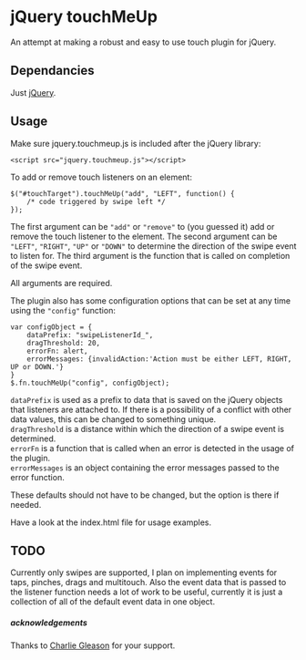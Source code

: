 # jQuery touchMeUp #

An attempt at making a robust and easy to use touch plugin for jQuery.

## Dependancies ##

Just [jQuery](http://jquery.com/).

## Usage ##

Make sure jquery.touchmeup.js is included after the jQuery library:

  <script src="//ajax.googleapis.com/ajax/libs/jquery/1.7.1/jquery.min.js"></script>
	<script src="jquery.touchmeup.js"></script>

To add or remove touch listeners on an element:

	$("#touchTarget").touchMeUp("add", "LEFT", function() {
		/* code triggered by swipe left */
	});

The first argument can be `"add"` or `"remove"` to (you guessed it) add or remove the touch listener to the element.
The second argument can be `"LEFT"`, `"RIGHT"`, `"UP"` or `"DOWN"` to determine the direction of the swipe event to listen for.
The third argument is the function that is called on completion of the swipe event.

All arguments are required.

The plugin also has some configuration options that can be set at any time using the `"config"` function:

	var configObject = {
		dataPrefix: "swipeListenerId_",
		dragThreshold: 20,
		errorFn: alert,
		errorMessages: {invalidAction:'Action must be either LEFT, RIGHT, UP or DOWN.'}
	}
	$.fn.touchMeUp("config", configObject);

`dataPrefix` is used as a prefix to data that is saved on the jQuery objects that listeners are attached to. If there is a possibility of a conflict with other data values, this can be changed to something unique.  
`dragThreshold` is a distance within which the direction of a swipe event is determined.  
`errorFn` is a function that is called when an error is detected in the usage of the plugin.  
`errorMessages` is an object containing the error messages passed to the error function.  

These defaults should not have to be changed, but the option is there if needed.

Have a look at the index.html file for usage examples.

## TODO ##

Currently only swipes are supported, I plan on implementing events for taps, pinches, drags and multitouch. Also the event data that is passed to the listener function needs a lot of work to be useful, currently it is just a collection of all of the default event data in one object.

##### acknowledgements #####
Thanks to [Charlie Gleason](https://github.com/superhighfives) for your support.